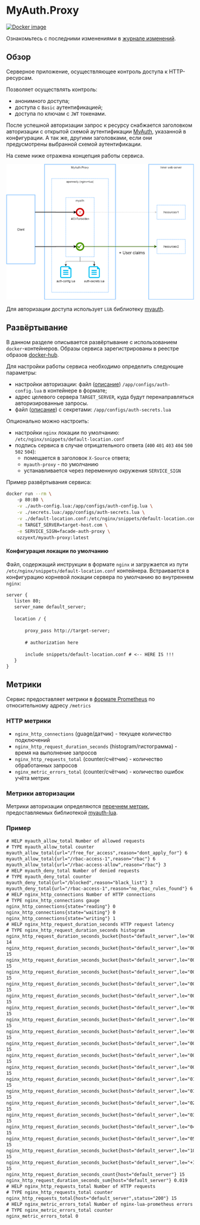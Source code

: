 # MyAuth.Proxy 



[![Docker image](https://img.shields.io/docker/v/ozzyext/myauth-proxy?sort=semver&label=docker)](https://hub.docker.com/r/ozzyext/myauth-proxy)

Ознакомьтесь с последними изменениями в [журнале изменений](/changelog.md).

## Обзор

Серверное приложение, осуществляющее контроль доступа к HTTP-ресурсам. 

Позволяет осуществлять контроль:

* анонимного доступа;
* доступа с `Basic` аутентификацией;
* доступа по ключам с `JWT` токенами.

После успешной авторизации запрос к ресурсу снабжается заголовком авторизации с открытой схемой аутентификации [MyAuth](https://github.com/ozzy-ext-myauth/specification), указанной в конфигурации. А так же, другими заголовками, если они предусмотрены выбранной схемой аутентификации.

На схеме ниже отражена концепция работы сервиса.

![](./doc/my-auth-proxy.png)

Для авторизации доступа использует `LUA` библиотеку [myauth](https://github.com/ozzy-ext-myauth/myauth-lua).

## Развёртывание

В данном разделе описывается развёртывание с использованием `docker`-контейнеров. Образы сервиса зарегистрированы в реестре образов [docker-hub](https://hub.docker.com/r/ozzyext/myauth-proxy).

Для настройки работы сервиса необходимо определить следующие параметры:

* настройки авторизации: файл ([описание](https://github.com/ozzy-ext-myauth/myauth-lua#%D1%84%D0%B0%D0%B9%D0%BB)) `/app/configs/auth-config.lua` в контейнере в формате;
* адрес целевого сервера `TARGET_SERVER`, куда будут перенаправляться авторизированные запросы.
* файл ([описание](https://github.com/ozzy-ext-myauth/myauth-lua#%D1%81%D0%B5%D0%BA%D1%80%D0%B5%D1%82%D1%8B)) с секретами: `/app/configs/auth-secrets.lua`

Опционально можно настроить:

* настройки `nginx` локации по умолчанию: `/etc/nginx/snippets/default-location.conf`
* подпись сервиса в случае отрицательного ответа (`400` `401` `403` `404` `500` `502` `504`):
  * помещается в заголовок `X-Source` ответа;
  * `myauth-proxy` - по умолчанию
  * устанавливается через переменную окружения `SERVICE_SIGN`

Пример развёртывания сервиса:

```bash
docker run --rm \ 
	-p 80:80 \
	-v ./auth-config.lua:/app/configs/auth-config.lua \
	-v ./secrets.lua:/app/configs/auth-secrets.lua \
	-v ./default-location.conf:/etc/nginx/snippets/default-location.conf \
	-e TARGET_SERVER=target-host.com \
	-e SERVICE_SIGN=facade-auth-proxy \
	ozzyext/myauth-proxy:latest
```

#### Конфигурация локации по умолчанию

Файл, содержащий инструкции в формате `nginx` и загружается из пути `/etc/nginx/snippets/default-location.conf` контейнера. Встраивается в конфигурацию корневой локации сервера по умолчанию во внутреннем `nginx`:

 ```nginx
server {
	listen 80;
	server_name default_server;

	location / {

		proxy_pass http://target-server;

		# authorization here

		include snippets/default-location.conf # <-- HERE IS !!!
	}
}
 ```

## Метрики

Сервис предоставляет метрики в [формате Prometheus](https://prometheus.io/docs/concepts/data_model/) по относительному адресу `/metrics`

### HTTP метрики

* `nginx_http_connections` (guage/датчик) - текущее количество подключений
* `nginx_http_request_duration_seconds` (histogram/гистограмма) - время на выполнение запросов
* `nginx_http_requests_total` (counter/счётчик) - количество обработанных запросов
* `nginx_metric_errors_total` (counter/счётчик) - количество ошибок учёта метрик

### Метрики авторизации

Метрики авторизации определяются [перечнем метрик](https://github.com/ozzy-ext-myauth/myauth-lua#%D0%BC%D0%B5%D1%82%D1%80%D0%B8%D0%BA%D0%B8), предоставляемых библиотекой [myauth-lua](https://github.com/ozzy-ext-myauth/myauth-lua).

### Пример

```
# HELP myauth_allow_total Number of allowed requests
# TYPE myauth_allow_total counter
myauth_allow_total{url="/free_for_access",reason="dont_apply_for"} 6
myauth_allow_total{url="/rbac-access-1",reason="rbac"} 6
myauth_allow_total{url="/rbac-access-allow",reason="rbac"} 3
# HELP myauth_deny_total Number of denied requests
# TYPE myauth_deny_total counter
myauth_deny_total{url="/blocked",reason="black_list"} 3
myauth_deny_total{url="/rbac-access-1",reason="no_rbac_rules_found"} 6
# HELP nginx_http_connections Number of HTTP connections
# TYPE nginx_http_connections gauge
nginx_http_connections{state="reading"} 0
nginx_http_connections{state="waiting"} 0
nginx_http_connections{state="writing"} 1
# HELP nginx_http_request_duration_seconds HTTP request latency
# TYPE nginx_http_request_duration_seconds histogram
nginx_http_request_duration_seconds_bucket{host="default_server",le="00.005"} 14
nginx_http_request_duration_seconds_bucket{host="default_server",le="00.010"} 15
nginx_http_request_duration_seconds_bucket{host="default_server",le="00.020"} 15
nginx_http_request_duration_seconds_bucket{host="default_server",le="00.030"} 15
nginx_http_request_duration_seconds_bucket{host="default_server",le="00.050"} 15
nginx_http_request_duration_seconds_bucket{host="default_server",le="00.075"} 15
nginx_http_request_duration_seconds_bucket{host="default_server",le="00.100"} 15
nginx_http_request_duration_seconds_bucket{host="default_server",le="00.200"} 15
nginx_http_request_duration_seconds_bucket{host="default_server",le="00.300"} 15
nginx_http_request_duration_seconds_bucket{host="default_server",le="00.400"} 15
nginx_http_request_duration_seconds_bucket{host="default_server",le="00.500"} 15
nginx_http_request_duration_seconds_bucket{host="default_server",le="00.750"} 15
nginx_http_request_duration_seconds_bucket{host="default_server",le="01.000"} 15
nginx_http_request_duration_seconds_bucket{host="default_server",le="01.500"} 15
nginx_http_request_duration_seconds_bucket{host="default_server",le="02.000"} 15
nginx_http_request_duration_seconds_bucket{host="default_server",le="03.000"} 15
nginx_http_request_duration_seconds_bucket{host="default_server",le="04.000"} 15
nginx_http_request_duration_seconds_bucket{host="default_server",le="05.000"} 15
nginx_http_request_duration_seconds_bucket{host="default_server",le="10.000"} 15
nginx_http_request_duration_seconds_bucket{host="default_server",le="+Inf"} 15
nginx_http_request_duration_seconds_count{host="default_server"} 15
nginx_http_request_duration_seconds_sum{host="default_server"} 0.019
# HELP nginx_http_requests_total Number of HTTP requests
# TYPE nginx_http_requests_total counter
nginx_http_requests_total{host="default_server",status="200"} 15
# HELP nginx_metric_errors_total Number of nginx-lua-prometheus errors
# TYPE nginx_metric_errors_total counter
nginx_metric_errors_total 0
```

